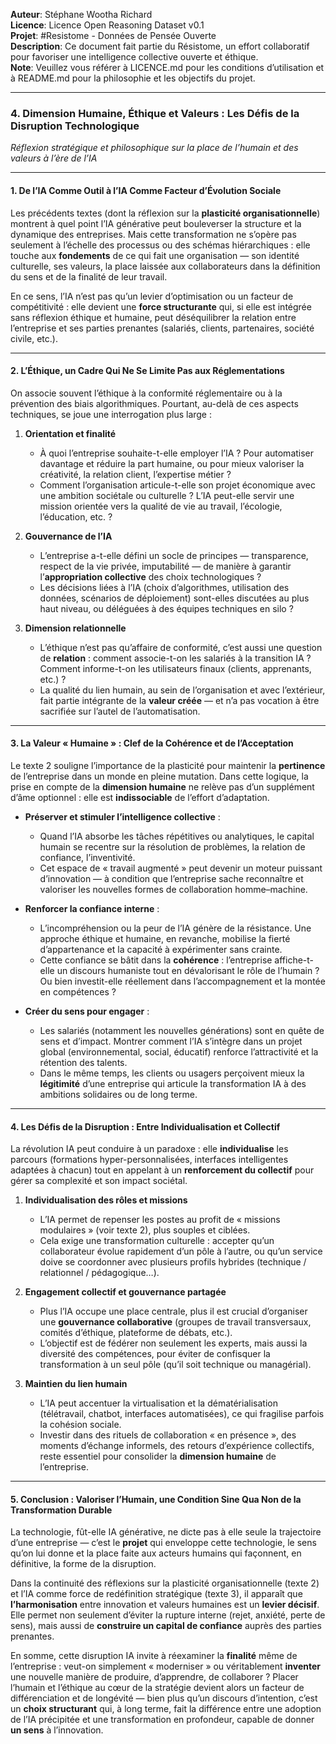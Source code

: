  **Auteur**: Stéphane Wootha Richard  
**Licence**: Licence Open Reasoning Dataset v0.1  
**Projet**: #Resistome - Données de Pensée Ouverte  
**Description**: Ce document fait partie du Résistome, un effort collaboratif pour favoriser une intelligence collective ouverte et éthique.  
**Note**: Veuillez vous référer à LICENCE.md pour les conditions d’utilisation et à README.md pour la philosophie et les objectifs du projet.

---

### 4. Dimension Humaine, Éthique et Valeurs : Les Défis de la Disruption Technologique  
*Réflexion stratégique et philosophique sur la place de l’humain et des valeurs à l’ère de l’IA*

---

#### 1. De l’IA Comme Outil à l’IA Comme Facteur d’Évolution Sociale  
Les précédents textes (dont la réflexion sur la **plasticité organisationnelle**) montrent à quel point l’IA générative peut bouleverser la structure et la dynamique des entreprises. Mais cette transformation ne s’opère pas seulement à l’échelle des processus ou des schémas hiérarchiques : elle touche aux **fondements** de ce qui fait une organisation — son identité culturelle, ses valeurs, la place laissée aux collaborateurs dans la définition du sens et de la finalité de leur travail.

En ce sens, l’IA n’est pas qu’un levier d’optimisation ou un facteur de compétitivité : elle devient une **force structurante** qui, si elle est intégrée sans réflexion éthique et humaine, peut déséquilibrer la relation entre l’entreprise et ses parties prenantes (salariés, clients, partenaires, société civile, etc.).

---

#### 2. L’Éthique, un Cadre Qui Ne Se Limite Pas aux Réglementations  
On associe souvent l’éthique à la conformité réglementaire ou à la prévention des biais algorithmiques. Pourtant, au-delà de ces aspects techniques, se joue une interrogation plus large :

1. **Orientation et finalité**  
   - À quoi l’entreprise souhaite-t-elle employer l’IA ? Pour automatiser davantage et réduire la part humaine, ou pour mieux valoriser la créativité, la relation client, l’expertise métier ?  
   - Comment l’organisation articule-t-elle son projet économique avec une ambition sociétale ou culturelle ? L’IA peut-elle servir une mission orientée vers la qualité de vie au travail, l’écologie, l’éducation, etc. ?

2. **Gouvernance de l’IA**  
   - L’entreprise a-t-elle défini un socle de principes — transparence, respect de la vie privée, imputabilité — de manière à garantir l’**appropriation collective** des choix technologiques ?  
   - Les décisions liées à l’IA (choix d’algorithmes, utilisation des données, scénarios de déploiement) sont-elles discutées au plus haut niveau, ou déléguées à des équipes techniques en silo ?

3. **Dimension relationnelle**  
   - L’éthique n’est pas qu’affaire de conformité, c’est aussi une question de **relation** : comment associe-t-on les salariés à la transition IA ? Comment informe-t-on les utilisateurs finaux (clients, apprenants, etc.) ?  
   - La qualité du lien humain, au sein de l’organisation et avec l’extérieur, fait partie intégrante de la **valeur créée** — et n’a pas vocation à être sacrifiée sur l’autel de l’automatisation.

---

#### 3. La Valeur « Humaine » : Clef de la Cohérence et de l’Acceptation  
Le texte 2 souligne l’importance de la plasticité pour maintenir la **pertinence** de l’entreprise dans un monde en pleine mutation. Dans cette logique, la prise en compte de la **dimension humaine** ne relève pas d’un supplément d’âme optionnel : elle est **indissociable** de l’effort d’adaptation. 

- **Préserver et stimuler l’intelligence collective** :  
  - Quand l’IA absorbe les tâches répétitives ou analytiques, le capital humain se recentre sur la résolution de problèmes, la relation de confiance, l’inventivité.  
  - Cet espace de « travail augmenté » peut devenir un moteur puissant d’innovation — à condition que l’entreprise sache reconnaître et valoriser les nouvelles formes de collaboration homme–machine.

- **Renforcer la confiance interne** :  
  - L’incompréhension ou la peur de l’IA génère de la résistance. Une approche éthique et humaine, en revanche, mobilise la fierté d’appartenance et la capacité à expérimenter sans crainte.  
  - Cette confiance se bâtit dans la **cohérence** : l’entreprise affiche-t-elle un discours humaniste tout en dévalorisant le rôle de l’humain ? Ou bien investit-elle réellement dans l’accompagnement et la montée en compétences ?

- **Créer du sens pour engager** :  
  - Les salariés (notamment les nouvelles générations) sont en quête de sens et d’impact. Montrer comment l’IA s’intègre dans un projet global (environnemental, social, éducatif) renforce l’attractivité et la rétention des talents.  
  - Dans le même temps, les clients ou usagers perçoivent mieux la **légitimité** d’une entreprise qui articule la transformation IA à des ambitions solidaires ou de long terme.

---

#### 4. Les Défis de la Disruption : Entre Individualisation et Collectif  
La révolution IA peut conduire à un paradoxe : elle **individualise** les parcours (formations hyper-personnalisées, interfaces intelligentes adaptées à chacun) tout en appelant à un **renforcement du collectif** pour gérer sa complexité et son impact sociétal. 

1. **Individualisation des rôles et missions**  
   - L’IA permet de repenser les postes au profit de « missions modulaires » (voir texte 2), plus souples et ciblées.  
   - Cela exige une transformation culturelle : accepter qu’un collaborateur évolue rapidement d’un pôle à l’autre, ou qu’un service doive se coordonner avec plusieurs profils hybrides (technique / relationnel / pédagogique…).

2. **Engagement collectif et gouvernance partagée**  
   - Plus l’IA occupe une place centrale, plus il est crucial d’organiser une **gouvernance collaborative** (groupes de travail transversaux, comités d’éthique, plateforme de débats, etc.).  
   - L’objectif est de fédérer non seulement les experts, mais aussi la diversité des compétences, pour éviter de confisquer la transformation à un seul pôle (qu’il soit technique ou managérial).

3. **Maintien du lien humain**  
   - L’IA peut accentuer la virtualisation et la dématérialisation (télétravail, chatbot, interfaces automatisées), ce qui fragilise parfois la cohésion sociale.  
   - Investir dans des rituels de collaboration « en présence », des moments d’échange informels, des retours d’expérience collectifs, reste essentiel pour consolider la **dimension humaine** de l’entreprise.

---

#### 5. Conclusion : Valoriser l’Humain, une Condition Sine Qua Non de la Transformation Durable  
La technologie, fût-elle IA générative, ne dicte pas à elle seule la trajectoire d’une entreprise — c’est le **projet** qui enveloppe cette technologie, le sens qu’on lui donne et la place faite aux acteurs humains qui façonnent, en définitive, la forme de la disruption.  

Dans la continuité des réflexions sur la plasticité organisationnelle (texte 2) et l’IA comme force de redéfinition stratégique (texte 3), il apparaît que **l’harmonisation** entre innovation et valeurs humaines est un **levier décisif**. Elle permet non seulement d’éviter la rupture interne (rejet, anxiété, perte de sens), mais aussi de **construire un capital de confiance** auprès des parties prenantes.  

En somme, cette disruption IA invite à réexaminer la **finalité** même de l’entreprise : veut-on simplement « moderniser » ou véritablement **inventer** une nouvelle manière de produire, d’apprendre, de collaborer ? Placer l’humain et l’éthique au cœur de la stratégie devient alors un facteur de différenciation et de longévité — bien plus qu’un discours d’intention, c’est un **choix structurant** qui, à long terme, fait la différence entre une adoption de l’IA précipitée et une transformation en profondeur, capable de donner **un sens** à l’innovation.